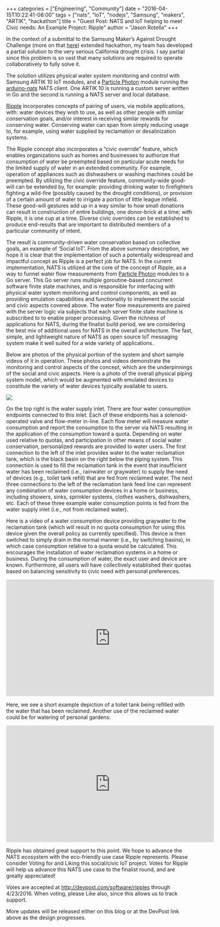 +++
categories = ["Engineering", "Community"]
date = "2016-04-15T10:22:41-08:00"
tags = ["nats", "IoT", "nodejs", "Samsung", "makers", "ARTIK", "hackathon"]
title = "Guest Post: NATS and IoT helping to meet Civic needs: An Example Project: Ripple"
author = "Jason Rotella"
+++

In the context of a submittal to the Samsung Maker’s Against Drought Challenge (more on that [here](http://artik.devpost.com/)) extended hackathon, my team has developed a partial solution to the very serious California drought crisis. I say partial since this problem is so vast that many solutions are required to operate collaboratively to fully solve it.

The solution utilizes physical water system monitoring and control with Samsung ARTIK 10 IoT modules, and a [Particle Photon](https://store.particle.io/) module running the [arduino-nats](https://github.com/isobit/arduino-nats)  NATS client. One ARTIK 10 is running a custom server written in Go and the second is running a NATS server and local database.

[Ripple](http://devpost.com/software/ripples) incorporates concepts of pairing of users, via mobile applications, with: water devices they wish to use, as well as other people with similar conservation goals, and/or interest in receiving similar rewards for conserving water. Conserving water can span from simply reducing usage to, for example, using water supplied by reclamation or desalinization systems.

The Ripple concept also incorporates a “civic override” feature, which enables organizations such as homes and businesses to authorize that consumption of water be preempted based on particular acute needs for the limited supply of water in an extended community. For example, operation of appliances such as dishwashers or washing machines could be preempted. By utilizing the civic override feature, community-wide good-will can be extended by, for example: providing drinking water to firefighters fighting a wild-fire (possibly caused by the drought conditions), or provision of a certain amount of water to irrigate a portion of little league infield. These good-will gestures add up in a way similar to how small donations can result in construction of entire buildings, one donor-brick at a time; with Ripple, it is one cup at a time. Diverse civic overrides can be established to produce end-results that are important to distributed members of a particular community of intent.

The result is community-driven water conservation based on collective goals, an example of ‘Social IoT’.
From the above summary description, we hope it is clear that the implementation of such a potentially widespread and impactful concept as Ripple is a perfect job for NATS. In the current implementation, NATS is utilized at the core of the concept of Ripple, as a way to funnel water flow measurements from [Particle Photon](https://store.particle.io/) modules to a Go server. This Go server runs multiple goroutine-based concurrent software finite state machines, and is responsible for interfacing with physical water system monitoring and control components, as well as providing emulation capabilities and functionality to implement the social and civic aspects covered above. The water flow measurements are paired with the server logic via subjects that each server finite state machine is subscribed to to enable proper processing. Given the richness of applications for NATS, during the finalist build period, we are considering the best mix of additional uses for NATS in the overall architecture. The fast, simple, and lightweight nature of NATS as open source IoT messaging system make it well suited for a wide variety of applications.

Below are photos of the physical portion of the system and short sample videos of it in operation. These photos and videos demonstrate the monitoring and control aspects of the concept, which are the underpinnings of the social and civic aspects.
Here is a photo of the overall physical piping system model, which would be augmented with emulated devices to constitute the variety of water devices typically available to users.

<img class="img-responsive center-block" src="/img/blog/RipplePicture.jpeg">

On the top right is the water supply inlet. There are four water consumption endpoints connected to this inlet. Each of these endpoints has a solenoid-operated valve and flow-meter in-line. Each flow meter will measure water consumption and report the consumption to the server via NATS resulting in the application of the consumption toward a quota. Depending on water used relative to quotas, and participation in other means of social water conservation, personalized rewards are provided to water users.
The first connection to the left of the inlet provides water to the water reclamation tank, which is the black basin on the right below the piping system. This connection is used to fill the reclamation tank in the event that insufficient water has been reclaimed (i.e., rainwater or graywater) to supply the need of devices (e.g., toilet tank refill) that are fed from reclaimed water.
The next three connections to the left of the reclamation tank feed line can represent any combination of water consumption devices in a home or business, including showers, sinks, sprinkler systems, clothes washers, dishwashers, etc. Each of these three example water consumption points is fed from the water supply inlet (i.e., not from reclaimed water).

Here is a video of a water consumption device providing graywater to the reclamation tank (which will result in no quota consumption for using this device given the overall policy as currently specified). This device is then switched to simply drain in the normal manner (i.e., by switching basins), in which case consumption relative to a quota would be calculated. This encourages the installation of water reclamation systems in a home or business. During the consumption of water, the exact user and device are known. Furthermore, all users will have collectively established their quotas based on balancing sensitivity to civic need with personal preferences.

<div class="embed-responsive embed-responsive-16by9">
  <iframe width="560" height="315" src="https://www.youtube.com/embed/f8c6g1DOMcY" frameborder="0" allowfullscreen></iframe>
</div>

Here, we see a short example depiction of a toilet tank being refilled with the water that has been reclaimed. Another use of the reclaimed water could be for watering of personal gardens:

<div class="embed-responsive embed-responsive-16by9">
  <iframe width="560" height="315" src="https://www.youtube.com/embed/7X4SGwogauA" frameborder="0" allowfullscreen></iframe>
</div>

Ripple has obtained great support to this point. We hope to advance the NATS ecosystem with the eco-friendly use case Ripple represents.
Please consider Voting for and Liking this social/civic IoT project. Votes for Ripple will help us advance this NATS use case to the finalist round, and are greatly appreciated!

Votes are accepted at http://devpost.com/software/ripples through 4/23/2016. When voting, please Like also, since this allows us to track support.

More updates will be released either on this blog or at the DevPost link above as the design progresses.
